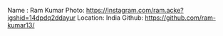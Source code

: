 Name : Ram Kumar
 Photo: https://instagram.com/ram.acke?igshid=14dpdq2ddayur
 Location: India
Github: https://github.com/ram-kumar13/
